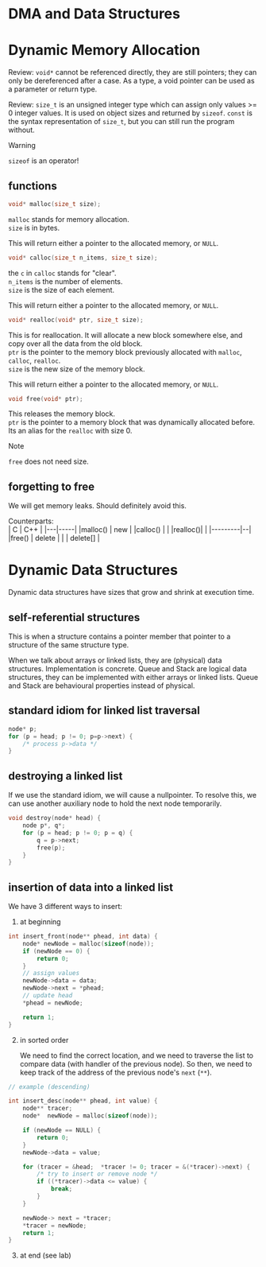 DMA and Data Structures
===

# Dynamic Memory Allocation
Review: `void*` cannot be referenced directly,
they are still pointers; they can only be dereferenced after a case.
As a type, a void pointer can be used as a parameter or return type.

Review: `size_t` is an unsigned integer type which can assign only values >= 0 integer
values. It is used on object sizes and returned by `sizeof`.
`const` is the syntax representation of `size_t`, but you can still 
run the program without.

> [!warning]
> `sizeof` is an operator!

## functions
```c
void* malloc(size_t size);
```
`malloc` stands for memory allocation.  
`size` is in bytes.

This will return either a pointer to the allocated memory,
or `NULL`.


```c
void* calloc(size_t n_items, size_t size);
```
the `c` in `calloc` stands for "clear".  
`n_items` is the number of elements.  
`size` is the size of each element.

This will return either a pointer to the allocated memory,
or `NULL`.

```c
void* realloc(void* ptr, size_t size);
```
This is for reallocation.
It will allocate a new block somewhere else, and copy over all the data from the old block.  
`ptr` is the pointer to the memory block previously allocated with `malloc`, `calloc`, `realloc`.  
`size` is the new size of the memory block.

This will return either a pointer to the allocated memory,
or `NULL`.

```c
void free(void* ptr);
```
This releases the memory block.  
`ptr` is the pointer to a memory block that was dynamically allocated before.  
Its an alias for the `realloc` with size 0.

> [!note]
> `free` does not need size.

## forgetting to free
We will get memory leaks.
Should definitely avoid this.

Counterparts:  
| C | C++ |
|---|-----|
|malloc() | new |
|calloc() | |
|realloc()| |
|---------|--|
|free() | delete |
|       | delete[] | 

# Dynamic Data Structures
Dynamic data structures have sizes that grow and shrink at execution time.

## self-referential structures
This is when a structure contains a pointer member that
pointer to a structure of the same structure type.

When we talk about arrays or linked lists, they are (physical) data structures.
Implementation is concrete.
Queue and Stack are logical data structures, they can be implemented
with either arrays or linked lists.
Queue and Stack are behavioural properties instead of physical.

## standard idiom for linked list traversal
```c
node* p;
for (p = head; p != 0; p=p->next) {
    /* process p->data */
}
```

## destroying a linked list
If we use the standard idiom, we will cause a nullpointer.
To resolve this, we can use another auxiliary node to
hold the next node temporarily.

```c
void destroy(node* head) {
    node p*, q*;
    for (p = head; p != 0; p = q) {
        q = p->next;
        free(p);
    }
}
```

## insertion of data into a linked list
We have 3 different ways to insert:
1. at beginning
```c
int insert_front(node** phead, int data) {
    node* newNode = malloc(sizeof(node));
    if (newNode == 0) {
        return 0;
    }
    // assign values
    newNode->data = data;
    newNode->next = *phead;
    // update head
    *phead = newNode;

    return 1;
}
```
2. in sorted order

    We need to find the correct location,
    and we need to traverse the list to compare data
    (with handler of the previous node).
    So then, we need to keep track of the 
    address of the previous node's `next` (`**`).

```c
// example (descending)

int insert_desc(node** phead, int value) {
    node** tracer;
    node*  newNode = malloc(sizeof(node));

    if (newNode == NULL) {
        return 0;
    }
    newNode->data = value;

    for (tracer = &head;  *tracer != 0; tracer = &(*tracer)->next) {
        /* try to insert or remove node */
        if ((*tracer)->data <= value) {
            break;
        }
    }

    newNode-> next = *tracer;
    *tracer = newNode;
    return 1;
}
```

3. at end (see lab)

